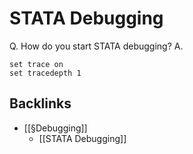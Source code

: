 # STATA Debugging
Q. How do you start STATA debugging?
A. 
```
set trace on
set tracedepth 1
```

## Backlinks
* [[§Debugging]]
	* [[STATA Debugging]]

<!-- #service -->

<!-- {BearID:01202B65-F848-4AB2-AA1E-0E40F2290EFD-15756-0000130BF3A26B05} -->
